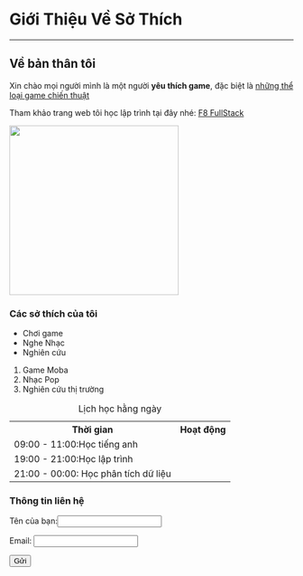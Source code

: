 <!DOCTYPE html>
<html lang="en">
<head>
    <meta charset="UTF-8">
    <meta name="viewport" content="width=device-width, initial-scale=1.0">
    <title>Document</title>
</head>
<h1>Giới Thiệu Về Sở Thích</h1> <hr>
<body>
   <h2>Về bản thân tôi</h2>
<p>Xin chào mọi người mình là  một người <b>yêu thích game</b>, đặc biệt là <u>những thể loại game chiến thuật</u></p>
<p>Tham khảo trang web tôi học lập trình tại đây nhé: <a href="https://fullstack.edu.vn/">F8 FullStack</a></p> 
<img src="https://curatepartners.com/wp-content/uploads/2024/07/Unleashing-the-Power-of-Game-Analytics-Tools-Enhancing-Player-Experience-and-Business-Success.png" width="300">
<h3>Các sở thích của tôi</h3>
<ul>
    <li>Chơi game</li>
    <li>Nghe Nhạc</li>
    <li>Nghiên cứu</li>
</ul>
<ol>
    <li>Game Moba</li>
    <li>Nhạc Pop</li>
    <li>Nghiên cứu thị trường</li>
</ol>
<table>
    <caption>Lịch học hằng ngày</caption>
    <tr>
    <th>Thời gian</th>
    <th>Hoạt động</th>
    <tr>
    <td>09:00 - 11:00:Học tiếng anh</td>
    </tr>
    </tr>
    <td>19:00 - 21:00:Học lập trình</td>
    <tr>
    <tr>
    <td>21:00 - 00:00: Học phân tích dữ liệu</td>
    </tr>
    </table>
    <form action="">
        <label for=""><h3>Thông tin liên hệ</h3></label>
        <p>Tên của bạn:<input type="text"></p>
        <p>Email: <input type="email"></p>
        <button type="submit">Gửi</button>
    </form>
</body>
</html>
